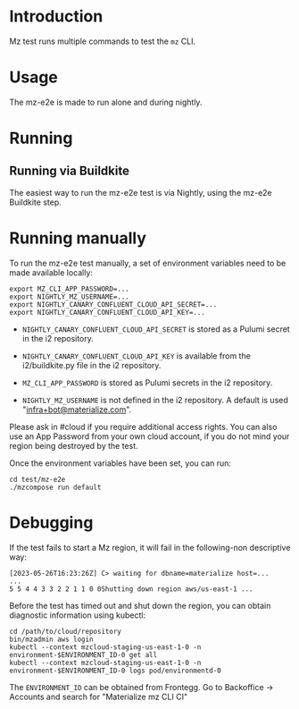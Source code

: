 # Introduction

Mz test runs multiple commands to test the `mz` CLI.

# Usage

The mz-e2e is made to run alone and during nightly.

# Running

## Running via Buildkite

The easiest way to run the mz-e2e test is via Nightly, using the mz-e2e Buildkite step.

# Running manually

To run the mz-e2e test manually, a set of environment variables need to be made available locally:

```
export MZ_CLI_APP_PASSWORD=...
export NIGHTLY_MZ_USERNAME=...
export NIGHTLY_CANARY_CONFLUENT_CLOUD_API_SECRET=...
export NIGHTLY_CANARY_CONFLUENT_CLOUD_API_KEY=...
```

- `NIGHTLY_CANARY_CONFLUENT_CLOUD_API_SECRET` is stored as a Pulumi secret in the i2 repository.

- `NIGHTLY_CANARY_CONFLUENT_CLOUD_API_KEY` is available from the i2/buildkite.py file
in the i2 repository.

- `MZ_CLI_APP_PASSWORD` is stored as Pulumi secrets in the i2 repository.

- `NIGHTLY_MZ_USERNAME` is not defined in the i2 repository. A default is used "infra+bot@materialize.com".

Please ask in #cloud if you require additional access rights. You can also use an App Password from
your own cloud account, if you do not mind your region being destroyed by the test.

Once the environment variables have been set, you can run:

```
cd test/mz-e2e
./mzcompose run default
```

# Debugging

If the test fails to start a Mz region, it will fail in the following-non descriptive way:

```
[2023-05-26T16:23:26Z] C> waiting for dbname=materialize host=...
...
5 5 4 4 3 3 2 2 1 1 0 0Shutting down region aws/us-east-1 ...
```

Before the test has timed out and shut down the region, you can obtain diagnostic information using kubectl:

```
cd /path/to/cloud/repository
bin/mzadmin aws login
kubectl --context mzcloud-staging-us-east-1-0 -n environment-$ENVIRONMENT_ID-0 get all
kubectl --context mzcloud-staging-us-east-1-0 -n environment-$ENVIRONMENT_ID-0 logs pod/environmentd-0
```

The `ENVIRONMENT_ID` can be obtained from Frontegg. Go to Backoffice -> Accounts and search for "Materialize mz CLI CI"
